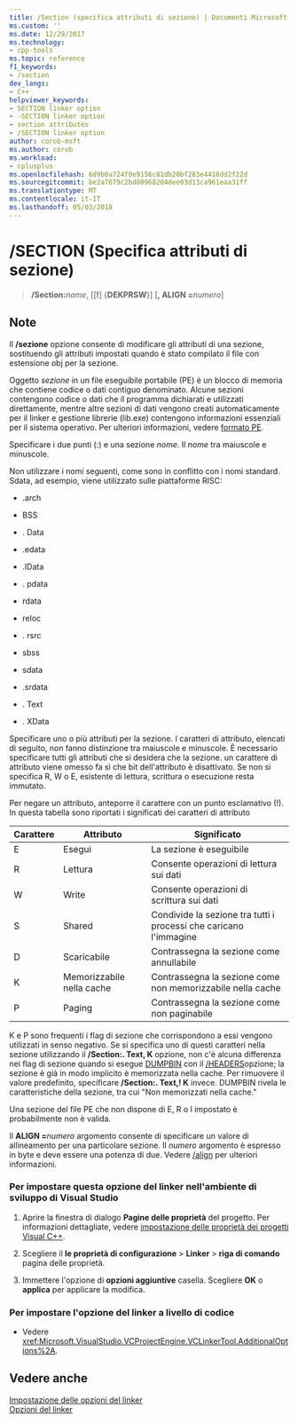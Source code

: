 ```yaml
---
title: /Section (specifica attributi di sezione) | Documenti Microsoft
ms.custom: ''
ms.date: 12/29/2017
ms.technology:
- cpp-tools
ms.topic: reference
f1_keywords:
- /section
dev_langs:
- C++
helpviewer_keywords:
- SECTION linker option
- -SECTION linker option
- section attributes
- /SECTION linker option
author: corob-msft
ms.author: corob
ms.workload:
- cplusplus
ms.openlocfilehash: 6d9b0a724f0e9156c81db20bf283e4418dd2f22d
ms.sourcegitcommit: be2a7679c2bd80968204dee03d13ca961eaa31ff
ms.translationtype: MT
ms.contentlocale: it-IT
ms.lasthandoff: 05/03/2018
---
```

# <a name="section-specify-section-attributes"></a>/SECTION (Specifica attributi di sezione)

> **/Section:**_nome_, [[**!**] {**DEKPRSW**}] [**, ALIGN =**_numero_]

## <a name="remarks"></a>Note

Il **/sezione** opzione consente di modificare gli attributi di una sezione, sostituendo gli attributi impostati quando è stato compilato il file con estensione obj per la sezione.

Oggetto *sezione* in un file eseguibile portabile (PE) è un blocco di memoria che contiene codice o dati contiguo denominato. Alcune sezioni contengono codice o dati che il programma dichiarati e utilizzati direttamente, mentre altre sezioni di dati vengono creati automaticamente per il linker e gestione librerie (lib.exe) contengono informazioni essenziali per il sistema operativo. Per ulteriori informazioni, vedere [formato PE](https://msdn.microsoft.com/library/windows/desktop/ms680547).

Specificare i due punti (:) e una sezione *nome*. Il *nome* tra maiuscole e minuscole.

Non utilizzare i nomi seguenti, come sono in conflitto con i nomi standard. Sdata, ad esempio, viene utilizzato sulle piattaforme RISC:

- .arch

- BSS

- . Data

- .edata

- .IData

- . pdata

- rdata

- reloc

- . rsrc

- sbss

- sdata

- .srdata

- . Text

- . XData

Specificare uno o più attributi per la sezione. I caratteri di attributo, elencati di seguito, non fanno distinzione tra maiuscole e minuscole. È necessario specificare tutti gli attributi che si desidera che la sezione. un carattere di attributo viene omesso fa sì che bit dell'attributo è disattivato. Se non si specifica R, W o E, esistente di lettura, scrittura o esecuzione resta immutato.

Per negare un attributo, anteporre il carattere con un punto esclamativo (!). In questa tabella sono riportati i significati dei caratteri di attributo

|Carattere|Attributo|Significato|
|---------------|---------------|-------------|
|E|Esegui|La sezione è eseguibile|
|R|Lettura|Consente operazioni di lettura sui dati|
|W|Write|Consente operazioni di scrittura sui dati|
|S|Shared|Condivide la sezione tra tutti i processi che caricano l'immagine|
|D|Scaricabile|Contrassegna la sezione come annullabile|
|K|Memorizzabile nella cache|Contrassegna la sezione come non memorizzabile nella cache|
|P|Paging|Contrassegna la sezione come non paginabile|

K e P sono frequenti i flag di sezione che corrispondono a essi vengono utilizzati in senso negativo. Se si specifica uno di questi caratteri nella sezione utilizzando il **/Section:. Text, K** opzione, non c'è alcuna differenza nei flag di sezione quando si esegue [DUMPBIN](../../build/reference/dumpbin-options.md) con il [/HEADERS](../../build/reference/headers.md)opzione; la sezione è già in modo implicito è memorizzata nella cache. Per rimuovere il valore predefinito, specificare **/Section:. Text,! K** invece. DUMPBIN rivela le caratteristiche della sezione, tra cui "Non memorizzati nella cache."

Una sezione del file PE che non dispone di E, R o l impostato è probabilmente non è valida.

Il **ALIGN =**_numero_ argomento consente di specificare un valore di allineamento per una particolare sezione. Il _numero_ argomento è espresso in byte e deve essere una potenza di due. Vedere [/align](../../build/reference/align-section-alignment.md) per ulteriori informazioni.

### <a name="to-set-this-linker-option-in-the-visual-studio-development-environment"></a>Per impostare questa opzione del linker nell'ambiente di sviluppo di Visual Studio

1.  Aprire la finestra di dialogo **Pagine delle proprietà** del progetto. Per informazioni dettagliate, vedere [impostazione delle proprietà dei progetti Visual C++](../../ide/working-with-project-properties.md).

1. Scegliere il **le proprietà di configurazione** > **Linker** > **riga di comando** pagina delle proprietà.

1. Immettere l'opzione di **opzioni aggiuntive** casella. Scegliere **OK** o **applica** per applicare la modifica.

### <a name="to-set-this-linker-option-programmatically"></a>Per impostare l'opzione del linker a livello di codice

- Vedere <xref:Microsoft.VisualStudio.VCProjectEngine.VCLinkerTool.AdditionalOptions%2A>.

## <a name="see-also"></a>Vedere anche

[Impostazione delle opzioni del linker](../../build/reference/setting-linker-options.md)  
[Opzioni del linker](../../build/reference/linker-options.md)  
